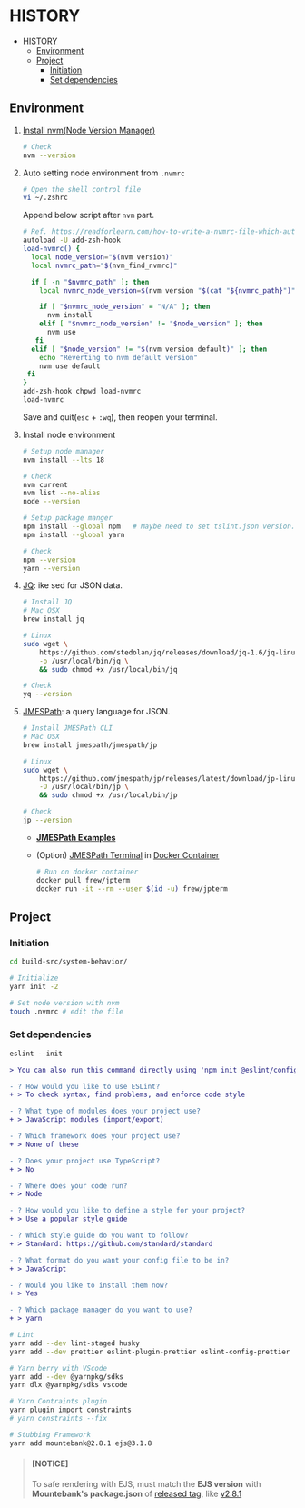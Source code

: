 # HISTORY

- [HISTORY](#history)
  - [Environment](#environment)
  - [Project](#project)
    - [Initiation](#initiation)
    - [Set dependencies](#set-dependencies)

## Environment

1. [Install nvm(Node Version Manager)](https://github.com/nvm-sh/nvm#installing-and-updating)

   ```bash
   # Check
   nvm --version
   ```

2. Auto setting node environment from `.nvmrc`

   ```bash
   # Open the shell control file
   vi ~/.zshrc
   ```

   Append below script after `nvm` part.

   ```bash
   # Ref. https://readforlearn.com/how-to-write-a-nvmrc-file-which-automatically-change-node-version/
   autoload -U add-zsh-hook
   load-nvmrc() {
     local node_version="$(nvm version)"
     local nvmrc_path="$(nvm_find_nvmrc)"

     if [ -n "$nvmrc_path" ]; then
       local nvmrc_node_version=$(nvm version "$(cat "${nvmrc_path}")")

       if [ "$nvmrc_node_version" = "N/A" ]; then
         nvm install
       elif [ "$nvmrc_node_version" != "$node_version" ]; then
         nvm use
      fi
     elif [ "$node_version" != "$(nvm version default)" ]; then
       echo "Reverting to nvm default version"
       nvm use default
    fi
   }
   add-zsh-hook chpwd load-nvmrc
   load-nvmrc
   ```

   Save and quit(`esc` + `:wq`), then reopen your terminal.

3. Install node environment

   ```bash
   # Setup node manager
   nvm install --lts 18

   # Check
   nvm current
   nvm list --no-alias
   node --version

   # Setup package manger
   npm install --global npm   # Maybe need to set tslint.json version. Please check the console
   npm install --global yarn

   # Check
   npm --version
   yarn --version
   ```

4. [JQ](https://stedolan.github.io/jq/): ike sed for JSON data.

    ```bash
    # Install JQ
    # Mac OSX
    brew install jq

    # Linux
    sudo wget \
        https://github.com/stedolan/jq/releases/download/jq-1.6/jq-linux64 \
        -o /usr/local/bin/jq \
        && sudo chmod +x /usr/local/bin/jq

    # Check
    yq --version
    ```

5. [JMESPath](https://jmespath.org/):  a query language for JSON.

    ```bash
    # Install JMESPath CLI
    # Mac OSX
    brew install jmespath/jmespath/jp

    # Linux
    sudo wget \
        https://github.com/jmespath/jp/releases/latest/download/jp-linux-amd64 \
        -O /usr/local/bin/jp \
        && sudo chmod +x /usr/local/bin/jp

    # Check
    jp --version
    ```

    - [**JMESPath Examples**](https://jmespath.org/examples.html)

    - (Option) [JMESPath Terminal](https://github.com/jmespath/jmespath.terminal#getting-started) in [Docker Container](https://hub.docker.com/r/frew/jpterm)

      ```bash
      # Run on docker container
      docker pull frew/jpterm
      docker run -it --rm --user $(id -u) frew/jpterm
      ```

## Project

### Initiation

```bash
cd build-src/system-behavior/

# Initialize
yarn init -2

# Set node version with nvm
touch .nvmrc # edit the file
```

### Set dependencies

```diff
eslint --init

> You can also run this command directly using 'npm init @eslint/config'.

- ? How would you like to use ESLint?
+ > To check syntax, find problems, and enforce code style

- ? What type of modules does your project use?
+ > JavaScript modules (import/export)

- ? Which framework does your project use?
+ > None of these

- ? Does your project use TypeScript?
+ > No

- ? Where does your code run?
+ > Node

- ? How would you like to define a style for your project?
+ > Use a popular style guide

- ? Which style guide do you want to follow?
+ > Standard: https://github.com/standard/standard

- ? What format do you want your config file to be in?
+ > JavaScript

- ? Would you like to install them now?
+ > Yes

- ? Which package manager do you want to use?
+ > yarn
```

```bash
# Lint
yarn add --dev lint-staged husky
yarn add --dev prettier eslint-plugin-prettier eslint-config-prettier

# Yarn berry with VScode
yarn add --dev @yarnpkg/sdks
yarn dlx @yarnpkg/sdks vscode

# Yarn Contraints plugin
yarn plugin import constraints
# yarn constraints --fix

# Stubbing Framework
yarn add mountebank@2.8.1 ejs@3.1.8
```

> #### [NOTICE]
>
> To safe rendering with EJS,
> must match the **EJS version** with **Mountebank's package.json**
> of [released tag](https://github.com/bbyars/mountebank/tags),
> like [v2.8.1](https://github.com/bbyars/mountebank/blob/908a1eb78af5689c1bd845c4ac8bebea66162e05/package.json#L58)
